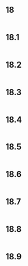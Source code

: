 ## 18  
 ```{include} ./18/18.md
 ``` 
## 18.1  
 ```{include} ./18/18.1.md
 ``` 
## 18.2  
 ```{include} ./18/18.2.md
 ``` 
## 18.3  
 ```{include} ./18/18.3.md
 ``` 
## 18.4  
 ```{include} ./18/18.4.md
 ``` 
## 18.5  
 ```{include} ./18/18.5.md
 ``` 
## 18.6  
 ```{include} ./18/18.6.md
 ``` 
## 18.7  
 ```{include} ./18/18.7.md
 ``` 
## 18.8  
 ```{include} ./18/18.8.md
 ``` 
## 18.9  
 ```{include} ./18/18.9.md
 ``` 
